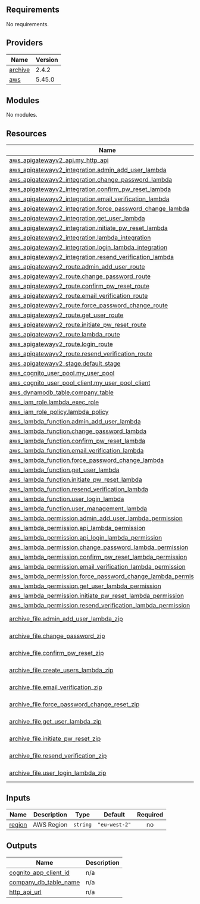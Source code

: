 ## Requirements

No requirements.

## Providers

| Name | Version |
|------|---------|
| <a name="provider_archive"></a> [archive](#provider\_archive) | 2.4.2 |
| <a name="provider_aws"></a> [aws](#provider\_aws) | 5.45.0 |

## Modules

No modules.

## Resources

| Name | Type |
|------|------|
| [aws_apigatewayv2_api.my_http_api](https://registry.terraform.io/providers/hashicorp/aws/latest/docs/resources/apigatewayv2_api) | resource |
| [aws_apigatewayv2_integration.admin_add_user_lambda](https://registry.terraform.io/providers/hashicorp/aws/latest/docs/resources/apigatewayv2_integration) | resource |
| [aws_apigatewayv2_integration.change_password_lambda](https://registry.terraform.io/providers/hashicorp/aws/latest/docs/resources/apigatewayv2_integration) | resource |
| [aws_apigatewayv2_integration.confirm_pw_reset_lambda](https://registry.terraform.io/providers/hashicorp/aws/latest/docs/resources/apigatewayv2_integration) | resource |
| [aws_apigatewayv2_integration.email_verification_lambda](https://registry.terraform.io/providers/hashicorp/aws/latest/docs/resources/apigatewayv2_integration) | resource |
| [aws_apigatewayv2_integration.force_password_change_lambda](https://registry.terraform.io/providers/hashicorp/aws/latest/docs/resources/apigatewayv2_integration) | resource |
| [aws_apigatewayv2_integration.get_user_lambda](https://registry.terraform.io/providers/hashicorp/aws/latest/docs/resources/apigatewayv2_integration) | resource |
| [aws_apigatewayv2_integration.initiate_pw_reset_lambda](https://registry.terraform.io/providers/hashicorp/aws/latest/docs/resources/apigatewayv2_integration) | resource |
| [aws_apigatewayv2_integration.lambda_integration](https://registry.terraform.io/providers/hashicorp/aws/latest/docs/resources/apigatewayv2_integration) | resource |
| [aws_apigatewayv2_integration.login_lambda_integration](https://registry.terraform.io/providers/hashicorp/aws/latest/docs/resources/apigatewayv2_integration) | resource |
| [aws_apigatewayv2_integration.resend_verification_lambda](https://registry.terraform.io/providers/hashicorp/aws/latest/docs/resources/apigatewayv2_integration) | resource |
| [aws_apigatewayv2_route.admin_add_user_route](https://registry.terraform.io/providers/hashicorp/aws/latest/docs/resources/apigatewayv2_route) | resource |
| [aws_apigatewayv2_route.change_password_route](https://registry.terraform.io/providers/hashicorp/aws/latest/docs/resources/apigatewayv2_route) | resource |
| [aws_apigatewayv2_route.confirm_pw_reset_route](https://registry.terraform.io/providers/hashicorp/aws/latest/docs/resources/apigatewayv2_route) | resource |
| [aws_apigatewayv2_route.email_verification_route](https://registry.terraform.io/providers/hashicorp/aws/latest/docs/resources/apigatewayv2_route) | resource |
| [aws_apigatewayv2_route.force_password_change_route](https://registry.terraform.io/providers/hashicorp/aws/latest/docs/resources/apigatewayv2_route) | resource |
| [aws_apigatewayv2_route.get_user_route](https://registry.terraform.io/providers/hashicorp/aws/latest/docs/resources/apigatewayv2_route) | resource |
| [aws_apigatewayv2_route.initiate_pw_reset_route](https://registry.terraform.io/providers/hashicorp/aws/latest/docs/resources/apigatewayv2_route) | resource |
| [aws_apigatewayv2_route.lambda_route](https://registry.terraform.io/providers/hashicorp/aws/latest/docs/resources/apigatewayv2_route) | resource |
| [aws_apigatewayv2_route.login_route](https://registry.terraform.io/providers/hashicorp/aws/latest/docs/resources/apigatewayv2_route) | resource |
| [aws_apigatewayv2_route.resend_verification_route](https://registry.terraform.io/providers/hashicorp/aws/latest/docs/resources/apigatewayv2_route) | resource |
| [aws_apigatewayv2_stage.default_stage](https://registry.terraform.io/providers/hashicorp/aws/latest/docs/resources/apigatewayv2_stage) | resource |
| [aws_cognito_user_pool.my_user_pool](https://registry.terraform.io/providers/hashicorp/aws/latest/docs/resources/cognito_user_pool) | resource |
| [aws_cognito_user_pool_client.my_user_pool_client](https://registry.terraform.io/providers/hashicorp/aws/latest/docs/resources/cognito_user_pool_client) | resource |
| [aws_dynamodb_table.company_table](https://registry.terraform.io/providers/hashicorp/aws/latest/docs/resources/dynamodb_table) | resource |
| [aws_iam_role.lambda_exec_role](https://registry.terraform.io/providers/hashicorp/aws/latest/docs/resources/iam_role) | resource |
| [aws_iam_role_policy.lambda_policy](https://registry.terraform.io/providers/hashicorp/aws/latest/docs/resources/iam_role_policy) | resource |
| [aws_lambda_function.admin_add_user_lambda](https://registry.terraform.io/providers/hashicorp/aws/latest/docs/resources/lambda_function) | resource |
| [aws_lambda_function.change_password_lambda](https://registry.terraform.io/providers/hashicorp/aws/latest/docs/resources/lambda_function) | resource |
| [aws_lambda_function.confirm_pw_reset_lambda](https://registry.terraform.io/providers/hashicorp/aws/latest/docs/resources/lambda_function) | resource |
| [aws_lambda_function.email_verification_lambda](https://registry.terraform.io/providers/hashicorp/aws/latest/docs/resources/lambda_function) | resource |
| [aws_lambda_function.force_password_change_lambda](https://registry.terraform.io/providers/hashicorp/aws/latest/docs/resources/lambda_function) | resource |
| [aws_lambda_function.get_user_lambda](https://registry.terraform.io/providers/hashicorp/aws/latest/docs/resources/lambda_function) | resource |
| [aws_lambda_function.initiate_pw_reset_lambda](https://registry.terraform.io/providers/hashicorp/aws/latest/docs/resources/lambda_function) | resource |
| [aws_lambda_function.resend_verification_lambda](https://registry.terraform.io/providers/hashicorp/aws/latest/docs/resources/lambda_function) | resource |
| [aws_lambda_function.user_login_lambda](https://registry.terraform.io/providers/hashicorp/aws/latest/docs/resources/lambda_function) | resource |
| [aws_lambda_function.user_management_lambda](https://registry.terraform.io/providers/hashicorp/aws/latest/docs/resources/lambda_function) | resource |
| [aws_lambda_permission.admin_add_user_lambda_permission](https://registry.terraform.io/providers/hashicorp/aws/latest/docs/resources/lambda_permission) | resource |
| [aws_lambda_permission.api_lambda_permission](https://registry.terraform.io/providers/hashicorp/aws/latest/docs/resources/lambda_permission) | resource |
| [aws_lambda_permission.api_login_lambda_permission](https://registry.terraform.io/providers/hashicorp/aws/latest/docs/resources/lambda_permission) | resource |
| [aws_lambda_permission.change_password_lambda_permission](https://registry.terraform.io/providers/hashicorp/aws/latest/docs/resources/lambda_permission) | resource |
| [aws_lambda_permission.confirm_pw_reset_lambda_permission](https://registry.terraform.io/providers/hashicorp/aws/latest/docs/resources/lambda_permission) | resource |
| [aws_lambda_permission.email_verification_lambda_permission](https://registry.terraform.io/providers/hashicorp/aws/latest/docs/resources/lambda_permission) | resource |
| [aws_lambda_permission.force_password_change_lambda_permission](https://registry.terraform.io/providers/hashicorp/aws/latest/docs/resources/lambda_permission) | resource |
| [aws_lambda_permission.get_user_lambda_permission](https://registry.terraform.io/providers/hashicorp/aws/latest/docs/resources/lambda_permission) | resource |
| [aws_lambda_permission.initiate_pw_reset_lambda_permission](https://registry.terraform.io/providers/hashicorp/aws/latest/docs/resources/lambda_permission) | resource |
| [aws_lambda_permission.resend_verification_lambda_permission](https://registry.terraform.io/providers/hashicorp/aws/latest/docs/resources/lambda_permission) | resource |
| [archive_file.admin_add_user_lambda_zip](https://registry.terraform.io/providers/hashicorp/archive/latest/docs/data-sources/file) | data source |
| [archive_file.change_password_zip](https://registry.terraform.io/providers/hashicorp/archive/latest/docs/data-sources/file) | data source |
| [archive_file.confirm_pw_reset_zip](https://registry.terraform.io/providers/hashicorp/archive/latest/docs/data-sources/file) | data source |
| [archive_file.create_users_lambda_zip](https://registry.terraform.io/providers/hashicorp/archive/latest/docs/data-sources/file) | data source |
| [archive_file.email_verification_zip](https://registry.terraform.io/providers/hashicorp/archive/latest/docs/data-sources/file) | data source |
| [archive_file.force_password_change_reset_zip](https://registry.terraform.io/providers/hashicorp/archive/latest/docs/data-sources/file) | data source |
| [archive_file.get_user_lambda_zip](https://registry.terraform.io/providers/hashicorp/archive/latest/docs/data-sources/file) | data source |
| [archive_file.initiate_pw_reset_zip](https://registry.terraform.io/providers/hashicorp/archive/latest/docs/data-sources/file) | data source |
| [archive_file.resend_verification_zip](https://registry.terraform.io/providers/hashicorp/archive/latest/docs/data-sources/file) | data source |
| [archive_file.user_login_lambda_zip](https://registry.terraform.io/providers/hashicorp/archive/latest/docs/data-sources/file) | data source |

## Inputs

| Name | Description | Type | Default | Required |
|------|-------------|------|---------|:--------:|
| <a name="input_region"></a> [region](#input\_region) | AWS Region | `string` | `"eu-west-2"` | no |

## Outputs

| Name | Description |
|------|-------------|
| <a name="output_cognito_app_client_id"></a> [cognito\_app\_client\_id](#output\_cognito\_app\_client\_id) | n/a |
| <a name="output_company_db_table_name"></a> [company\_db\_table\_name](#output\_company\_db\_table\_name) | n/a |
| <a name="output_http_api_url"></a> [http\_api\_url](#output\_http\_api\_url) | n/a |
